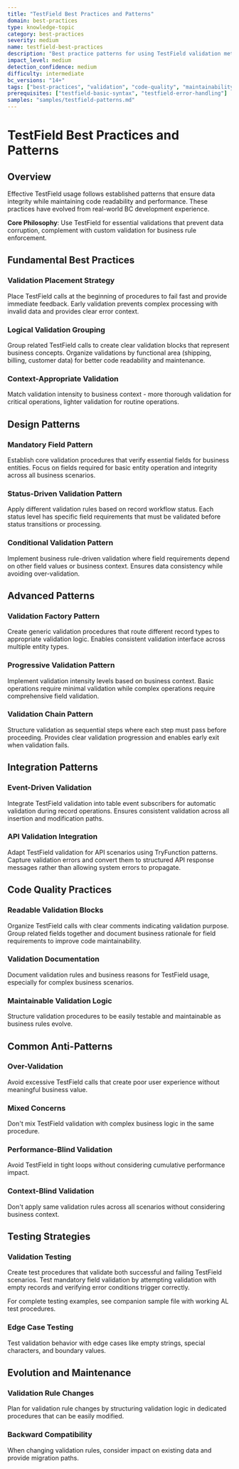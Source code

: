 ```yaml
---
title: "TestField Best Practices and Patterns"
domain: best-practices
type: knowledge-topic
category: best-practices
severity: medium
name: testfield-best-practices
description: "Best practice patterns for using TestField validation method effectively"
impact_level: medium
detection_confidence: medium
difficulty: intermediate
bc_versions: "14+"
tags: ["best-practices", "validation", "code-quality", "maintainability"]
prerequisites: ["testfield-basic-syntax", "testfield-error-handling"]
samples: "samples/testfield-patterns.md"
---
```


# TestField Best Practices and Patterns

## Overview

Effective TestField usage follows established patterns that ensure data integrity while maintaining code readability and performance. These practices have evolved from real-world BC development experience.

**Core Philosophy**: Use TestField for essential validations that prevent data corruption, complement with custom validation for business rule enforcement.

## Fundamental Best Practices

### Validation Placement Strategy
Place TestField calls at the beginning of procedures to fail fast and provide immediate feedback. Early validation prevents complex processing with invalid data and provides clear error context.

### Logical Validation Grouping
Group related TestField calls to create clear validation blocks that represent business concepts. Organize validations by functional area (shipping, billing, customer data) for better code readability and maintenance.

### Context-Appropriate Validation
Match validation intensity to business context - more thorough validation for critical operations, lighter validation for routine operations.

## Design Patterns

### Mandatory Field Pattern
Establish core validation procedures that verify essential fields for business entities. Focus on fields required for basic entity operation and integrity across all business scenarios.

### Status-Driven Validation Pattern
Apply different validation rules based on record workflow status. Each status level has specific field requirements that must be validated before status transitions or processing.

### Conditional Validation Pattern
Implement business rule-driven validation where field requirements depend on other field values or business context. Ensures data consistency while avoiding over-validation.

## Advanced Patterns

### Validation Factory Pattern
Create generic validation procedures that route different record types to appropriate validation logic. Enables consistent validation interface across multiple entity types.

### Progressive Validation Pattern
Implement validation intensity levels based on business context. Basic operations require minimal validation while complex operations require comprehensive field validation.

### Validation Chain Pattern
Structure validation as sequential steps where each step must pass before proceeding. Provides clear validation progression and enables early exit when validation fails.

## Integration Patterns

### Event-Driven Validation
Integrate TestField validation into table event subscribers for automatic validation during record operations. Ensures consistent validation across all insertion and modification paths.

### API Validation Integration
Adapt TestField validation for API scenarios using TryFunction patterns. Capture validation errors and convert them to structured API response messages rather than allowing system errors to propagate.

## Code Quality Practices

### Readable Validation Blocks
Organize TestField calls with clear comments indicating validation purpose. Group related fields together and document business rationale for field requirements to improve code maintainability.

### Validation Documentation
Document validation rules and business reasons for TestField usage, especially for complex business scenarios.

### Maintainable Validation Logic
Structure validation procedures to be easily testable and maintainable as business rules evolve.

## Common Anti-Patterns

### Over-Validation
Avoid excessive TestField calls that create poor user experience without meaningful business value.

### Mixed Concerns
Don't mix TestField validation with complex business logic in the same procedure.

### Performance-Blind Validation
Avoid TestField in tight loops without considering cumulative performance impact.

### Context-Blind Validation
Don't apply same validation rules across all scenarios without considering business context.

## Testing Strategies

### Validation Testing
Create test procedures that validate both successful and failing TestField scenarios. Test mandatory field validation by attempting validation with empty records and verifying error conditions trigger correctly.

For complete testing examples, see companion sample file with working AL test procedures.

### Edge Case Testing
Test validation behavior with edge cases like empty strings, special characters, and boundary values.

## Evolution and Maintenance

### Validation Rule Changes
Plan for validation rule changes by structuring validation logic in dedicated procedures that can be easily modified.

### Backward Compatibility
When changing validation rules, consider impact on existing data and provide migration paths.

